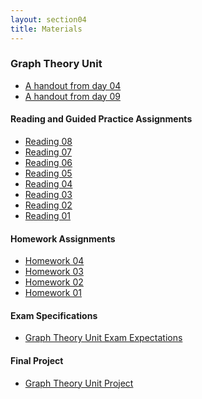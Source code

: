 ```yaml
---
layout: section04
title: Materials
---
```




### Graph Theory Unit

* [A handout from day 04]({{site.baseurl}}/graphs/mdm-graphs-handout-day04.pdf)
* [A handout from day 09]({{site.baseurl}}/graphs/mdm-graphs-handout-day09.pdf)

#### Reading and Guided Practice Assignments

* [Reading 08]({{site.baseurl}}/graphs/rgp08.pdf)
* [Reading 07]({{site.baseurl}}/graphs/rgp07.pdf)
* [Reading 06]({{site.baseurl}}/graphs/rgp06.pdf)
* [Reading 05]({{site.baseurl}}/graphs/rgp05.pdf)
* [Reading 04]({{site.baseurl}}/graphs/rgp04.pdf)
* [Reading 03]({{site.baseurl}}/graphs/rgp03.pdf)
* [Reading 02]({{site.baseurl}}/graphs/rgp02.pdf)
* [Reading 01]({{site.baseurl}}/graphs/rgp01.pdf)

#### Homework Assignments

* [Homework 04]({{site.baseurl}}/graphs/homework04.pdf)
* [Homework 03]({{site.baseurl}}/graphs/homework03.pdf)
* [Homework 02]({{site.baseurl}}/graphs/homework02.pdf)
* [Homework 01]({{site.baseurl}}/graphs/homework01.pdf)

#### Exam Specifications

* [Graph Theory Unit Exam Expectations][graphspecs]

[graphspecs]: {{site.baseurl}}/graphs/GraphsExamSpecs.pdf

#### Final Project

* [Graph Theory Unit Project][graphproj]

[graphproj]: {{site.baseurl}}/graphs/GraphsProject.pdf
